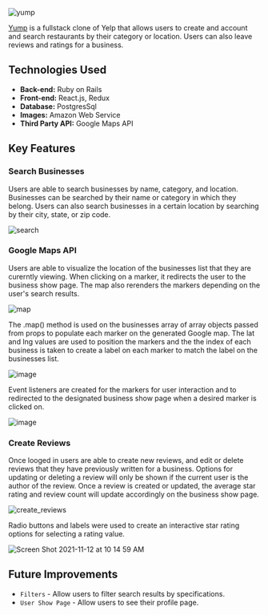 ![yump](https://user-images.githubusercontent.com/88470703/145477850-8edf38af-2349-4afd-9872-ef3f621c4eee.png)


[Yump](https://yump1.herokuapp.com/#/) is a fullstack clone of Yelp that allows users to create and account and search restaurants by their category or location. Users can also leave reviews and ratings for a business.

## Technologies Used
 * **Back-end:** Ruby on Rails
 * **Front-end:** React.js, Redux
 * **Database:** PostgresSql
 * **Images:** Amazon Web Service
 * **Third Party API:** Google Maps API

## Key Features

### Search Businesses
Users are able to search businesses by name, category, and location. Businesses can be searched by their name or category in which they belong. Users can also search businesses in a certain location by searching by their city, state, or zip code.

![search](https://user-images.githubusercontent.com/88470703/145481189-7ba2dfbe-37eb-4dac-a7c3-b8c014f4976f.gif)

### Google Maps API
Users are able to visualize the location of the businesses list that they are curerntly viewing. When clicking on a marker, it redirects the user to the business show page. The map also rerenders the markers depending on the user's search results.

![map](https://user-images.githubusercontent.com/88470703/145485794-e0db93fb-0e81-4c95-b6eb-3469773be984.gif)

The .map() method is used on the businesses array of array objects passed from props to populate each marker on the generated Google map. The lat and lng values are used to position the markers and the the index of each business is taken to create a label on each marker to match the label on the businesses list.

![image](https://user-images.githubusercontent.com/88470703/145487132-edbe2c7c-21a5-4b09-b12a-284594bf83e1.png)

Event listeners are created for the markers for user interaction and to redirected to the designated business show page when a desired marker is clicked on.

![image](https://user-images.githubusercontent.com/88470703/145487056-9bee448d-7de2-4949-b822-b654852a2406.png)

### Create Reviews
Once looged in users are able to create new reviews, and edit or delete reviews that they have previously written for a business. Options for updating or deleting a review will only be shown if the current user is the author of the review. Once a review is created or updated, the average star rating and review count will update accordingly on the business show page.

![create_reviews](https://user-images.githubusercontent.com/88470703/141490016-b75981cf-b4ea-4b31-9b9d-ef3d1b972e53.gif)

Radio buttons and labels were used to create an interactive star rating options for selecting a rating value.

![Screen Shot 2021-11-12 at 10 14 59 AM](https://user-images.githubusercontent.com/88470703/141489728-d497899a-8804-444c-8687-ece9fbd23717.png)

## Future Improvements
* `Filters` - Allow users to filter search results by specifications.
* `User Show Page` - Allow users to see their profile page.
